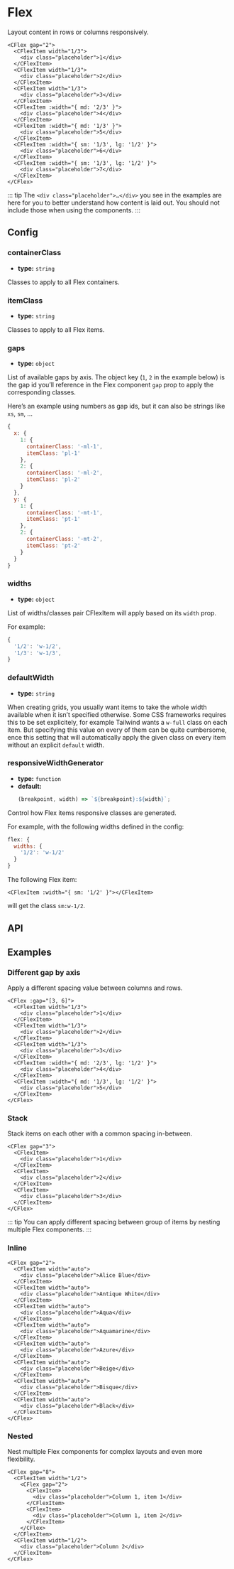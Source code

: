 # Flex

Layout content in rows or columns responsively.

```vue live
<CFlex gap="2">
  <CFlexItem width="1/3">
    <div class="placeholder">1</div>
  </CFlexItem>
  <CFlexItem width="1/3">
    <div class="placeholder">2</div>
  </CFlexItem>
  <CFlexItem width="1/3">
    <div class="placeholder">3</div>
  </CFlexItem>
  <CFlexItem :width="{ md: '2/3' }">
    <div class="placeholder">4</div>
  </CFlexItem>
  <CFlexItem :width="{ md: '1/3' }">
    <div class="placeholder">5</div>
  </CFlexItem>
  <CFlexItem :width="{ sm: '1/3', lg: '1/2' }">
    <div class="placeholder">6</div>
  </CFlexItem>
  <CFlexItem :width="{ sm: '1/3', lg: '1/2' }">
    <div class="placeholder">7</div>
  </CFlexItem>
</CFlex>
```

::: tip
The `<div class="placeholder">…</div>` you see in the examples are here for you to better understand how content is laid out. You should not include those when using the components.
:::

## Config

### containerClass

- **type:** `string`

Classes to apply to all Flex containers.

### itemClass

- **type:** `string`

Classes to apply to all Flex items.

### gaps

- **type:** `object`

List of available gaps by axis. The object key (`1`, `2` in the example below) is the gap id you’ll reference in the Flex component `gap` prop to apply the corresponding classes.

Here’s an example using numbers as gap ids, but it can also be strings like `xs`, `sm`, …

```js
{
  x: {
    1: {
      containerClass: '-ml-1',
      itemClass: 'pl-1'
    },
    2: {
      containerClass: '-ml-2',
      itemClass: 'pl-2'
    }
  },
  y: {
    1: {
      containerClass: '-mt-1',
      itemClass: 'pt-1'
    },
    2: {
      containerClass: '-mt-2',
      itemClass: 'pt-2'
    }
  }
}
```

### widths

- **type:** `object`

List of widths/classes pair CFlexItem will apply based on its `width` prop.

For example:

```js
{
  '1/2': 'w-1/2',
  '1/3': 'w-1/3',
}
```

### defaultWidth

- **type:** `string`

When creating grids, you usually want items to take the whole width available when it isn’t specified otherwise. Some CSS frameworks requires this to be set explicitely, for example Tailwind wants a `w-full` class on each item. But specifying this value on every of them can be quite cumbersome, ence this setting that will automatically apply the given class on every item without an explicit `default` width.

### responsiveWidthGenerator

- **type:** `function`
- **default:**
  ```js
  (breakpoint, width) => `${breakpoint}:${width}`;
  ```

Control how Flex items responsive classes are generated.

For example, with the following widths defined in the config:

```js
flex: {
  widths: {
    '1/2': 'w-1/2'
  }
}
```

The following Flex item:

```vue
<CFlexItem :width="{ sm: '1/2' }"></CFlexItem>
```

will get the class `sm:w-1/2`.

## API

<Docgen :components="['CFlex', 'CFlexItem']" />

## Examples

### Different gap by axis

Apply a different spacing value between columns and rows.

```vue live
<CFlex :gap="[3, 6]">
  <CFlexItem width="1/3">
    <div class="placeholder">1</div>
  </CFlexItem>
  <CFlexItem width="1/3">
    <div class="placeholder">2</div>
  </CFlexItem>
  <CFlexItem width="1/3">
    <div class="placeholder">3</div>
  </CFlexItem>
  <CFlexItem :width="{ md: '2/3', lg: '1/2' }">
    <div class="placeholder">4</div>
  </CFlexItem>
  <CFlexItem :width="{ md: '1/3', lg: '1/2' }">
    <div class="placeholder">5</div>
  </CFlexItem>
</CFlex>
```

### Stack

Stack items on each other with a common spacing in-between.

```vue live
<CFlex gap="3">
  <CFlexItem>
    <div class="placeholder">1</div>
  </CFlexItem>
  <CFlexItem>
    <div class="placeholder">2</div>
  </CFlexItem>
  <CFlexItem>
    <div class="placeholder">3</div>
  </CFlexItem>
</CFlex>
```

::: tip
You can apply different spacing between group of items by nesting multiple Flex components.
:::

### Inline

```vue live
<CFlex gap="2">
  <CFlexItem width="auto">
    <div class="placeholder">Alice Blue</div>
  </CFlexItem>
  <CFlexItem width="auto">
    <div class="placeholder">Antique White</div>
  </CFlexItem>
  <CFlexItem width="auto">
    <div class="placeholder">Aqua</div>
  </CFlexItem>
  <CFlexItem width="auto">
    <div class="placeholder">Aquamarine</div>
  </CFlexItem>
  <CFlexItem width="auto">
    <div class="placeholder">Azure</div>
  </CFlexItem>
  <CFlexItem width="auto">
    <div class="placeholder">Beige</div>
  </CFlexItem>
  <CFlexItem width="auto">
    <div class="placeholder">Bisque</div>
  </CFlexItem>
  <CFlexItem width="auto">
    <div class="placeholder">Black</div>
  </CFlexItem>
</CFlex>
```

### Nested

Nest multiple Flex components for complex layouts and even more flexibility.

```vue live
<CFlex gap="8">
  <CFlexItem width="1/2">
    <CFlex gap="2">
      <CFlexItem>
        <div class="placeholder">Column 1, item 1</div>
      </CFlexItem>
      <CFlexItem>
        <div class="placeholder">Column 1, item 2</div>
      </CFlexItem>
    </CFlex>
  </CFlexItem>
  <CFlexItem width="1/2">
    <div class="placeholder">Column 2</div>
  </CFlexItem>
</CFlex>
```
